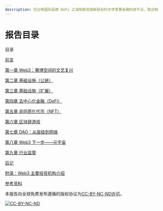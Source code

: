```yaml
---
description: 巴比特国际品牌 DeFi 之道和新加坡新跃社科大学普惠金融科技节点，联合制作的《全球 Web3 生态创新观察报告》
---
```


# 报告目录

目录

[前言](qian-yan.md)

[第一章 Web3：赛博空间的文艺复兴](di-yi-zhang-web3-sai-bo-kong-jian-de-wen-yi-fu-xing.md)

[第二章 基础设施（公链）](di-er-zhang-ji-chu-she-shi-gong-lian.md)

[第三章 基础设施（扩展）](di-san-zhang-ji-chu-she-shi-kuo-zhan.md)

[第四章 去中心化金融（DeFi）](di-si-zhang-qu-zhong-xin-hua-jin-rong-defi.md)

[第五章 非同质化代币（NFT）](di-wu-zhang-fei-tong-zhi-hua-dai-bi-nft.md)

[第六章 区块链游戏 ](di-liu-zhang-qu-kuai-lian-you-xi.md)

[第七章 DAO：从层级到网络 ](di-qi-zhang-dao-cong-ceng-ji-dao-wang-luo.md)

[第八章 Web3 下一步——元宇宙](di-ba-zhang-web3-xia-yi-bu-yuan-yu-zhou.md)

[第九章 行业监管](di-jiu-zhang-hang-ye-jian-guan.md)

[后记](hou-ji.md)

[附录：Web3 主要投资机构介绍](fu-lu-web3-zhu-yao-tou-zi-ji-gou-jie-shao.md)

[参考资料](can-kao-zi-liao.md)



本报告向全球免费发布遵循的版权协议为[CC-BY-NC-ND许可](https://creativecommons.org/licenses/by-nc-nd/3.0/deed.zh)。

[![CC-BY-NC-ND](https://raw.githubusercontent.com/selfteaching/the-craft-of-selfteaching/master/images/CC-BY-NC-ND.png?raw=true)](https://raw.githubusercontent.com/selfteaching/the-craft-of-selfteaching/master/images/CC-BY-NC-ND.png?raw=true)
